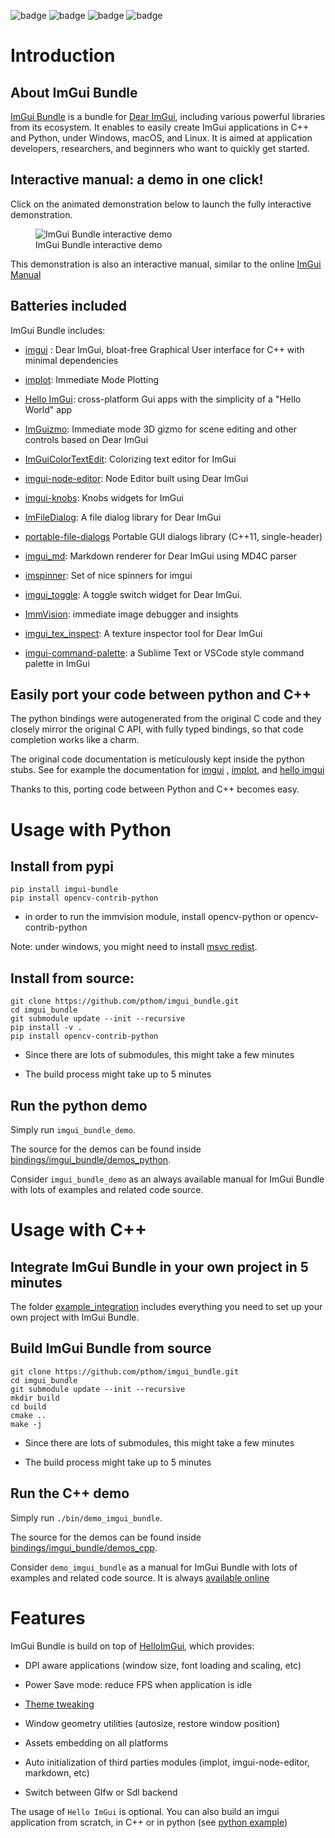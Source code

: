 ![badge](https://github.com/pthom/imgui_bundle//workflows/CppLib/badge.svg)
![badge](https://github.com/pthom/imgui_bundle//workflows/Pip/badge.svg)
![badge](https://github.com/pthom/imgui_bundle//workflows/Wheels/badge.svg)
![badge](https://github.com/pthom/imgui_bundle//workflows/Emscripten/badge.svg)

# Introduction

## About ImGui Bundle

[ImGui Bundle](https://github.com/pthom/imgui_bundle) is a bundle for
[Dear ImGui](https://github.com/ocornut/imgui), including various
powerful libraries from its ecosystem. It enables to easily create ImGui
applications in C++ and Python, under Windows, macOS, and Linux. It is
aimed at application developers, researchers, and beginners who want to
quickly get started.

## Interactive manual: a demo in one click!

Click on the animated demonstration below to launch the fully
interactive demonstration.

<figure>
<img src="https://traineq.org/imgui_bundle_doc/demo_bundle8.gif"
id="truc" alt="ImGui Bundle interactive demo" />
<figcaption aria-hidden="true">ImGui Bundle interactive
demo</figcaption>
</figure>

This demonstration is also an interactive manual, similar to the online
[ImGui
Manual](https://pthom.github.io/imgui_manual_online/manual/imgui_manual.html)

## Batteries included

ImGui Bundle includes:

-   [imgui](https://github.com/ocornut/imgui.git) : Dear ImGui,
    bloat-free Graphical User interface for C++ with minimal
    dependencies

-   [implot](https://github.com/epezent/implot): Immediate Mode Plotting

-   [Hello ImGui](https://github.com/pthom/hello_imgui.git):
    cross-platform Gui apps with the simplicity of a "Hello World" app

-   [ImGuizmo](https://github.com/CedricGuillemet/ImGuizmo.git):
    Immediate mode 3D gizmo for scene editing and other controls based
    on Dear ImGui

-   [ImGuiColorTextEdit](https://github.com/BalazsJako/ImGuiColorTextEdit):
    Colorizing text editor for ImGui

-   [imgui-node-editor](https://github.com/thedmd/imgui-node-editor):
    Node Editor built using Dear ImGui

-   [imgui-knobs](https://github.com/altschuler/imgui-knobs): Knobs
    widgets for ImGui

-   [ImFileDialog](https://github.com/pthom/ImFileDialog.git): A file
    dialog library for Dear ImGui

-   [portable-file-dialogs](https://github.com/samhocevar/portable-file-dialogs)
    Portable GUI dialogs library (C++11, single-header)

-   [imgui\_md](https://github.com/mekhontsev/imgui_md.git): Markdown
    renderer for Dear ImGui using MD4C parser

-   [imspinner](https://github.com/dalerank/imspinner): Set of nice
    spinners for imgui

-   [imgui\_toggle](https://github.com/cmdwtf/imgui_toggle): A toggle
    switch widget for Dear ImGui.

-   [ImmVision](https://github.com/pthom/immvision.git): immediate image
    debugger and insights

-   [imgui\_tex\_inspect](https://github.com/andyborrell/imgui_tex_inspect):
    A texture inspector tool for Dear ImGui

-   [imgui-command-palette](https://github.com/hnOsmium0001/imgui-command-palette.git):
    a Sublime Text or VSCode style command palette in ImGui

## Easily port your code between python and C++

The python bindings were autogenerated from the original C code and they
closely mirror the original C API, with fully typed bindings, so that
code completion works like a charm.

The original code documentation is meticulously kept inside the python
stubs. See for example the documentation for
[imgui](https://github.com/pthom/imgui_bundle/blob/main/bindings/imgui_bundle/imgui/__init__.pyi)
,
[implot](https://github.com/pthom/imgui_bundle/blob/main/bindings/imgui_bundle/implot.pyi),
and [hello
imgui](https://github.com/pthom/imgui_bundle/blob/main/bindings/imgui_bundle/hello_imgui.pyi)

Thanks to this, porting code between Python and C++ becomes easy.

# Usage with Python

## Install from pypi

    pip install imgui-bundle
    pip install opencv-contrib-python 

-   in order to run the immvision module, install opencv-python or
    opencv-contrib-python

Note: under windows, you might need to install [msvc
redist](https://learn.microsoft.com/en-us/cpp/windows/latest-supported-vc-redist?view=msvc-170#visual-studio-2015-2017-2019-and-2022).

## Install from source:

    git clone https://github.com/pthom/imgui_bundle.git
    cd imgui_bundle
    git submodule update --init --recursive 
    pip install -v . 
    pip install opencv-contrib-python

-   Since there are lots of submodules, this might take a few minutes

-   The build process might take up to 5 minutes

## Run the python demo

Simply run `imgui_bundle_demo`.

The source for the demos can be found inside
[bindings/imgui\_bundle/demos\_python](https://github.com/pthom/imgui_bundle/tree/dev/bindings/imgui_bundle/demos_python).

Consider `imgui_bundle_demo` as an always available manual for ImGui
Bundle with lots of examples and related code source.

# Usage with C++

## Integrate ImGui Bundle in your own project in 5 minutes

The folder
[example\_integration](https://github.com/pthom/imgui_bundle/tree/dev/_example_integration)
includes everything you need to set up your own project with ImGui
Bundle.

## Build ImGui Bundle from source

    git clone https://github.com/pthom/imgui_bundle.git
    cd imgui_bundle
    git submodule update --init --recursive 
    mkdir build
    cd build
    cmake ..
    make -j 

-   Since there are lots of submodules, this might take a few minutes

-   The build process might take up to 5 minutes

## Run the C++ demo

Simply run `./bin/demo_imgui_bundle`.

The source for the demos can be found inside
[bindings/imgui\_bundle/demos\_cpp](https://github.com/pthom/imgui_bundle/tree/dev/bindings/imgui_bundle/demos_cpp/).

Consider `demo_imgui_bundle` as a manual for ImGui Bundle with lots of
examples and related code source. It is always [available
online](https://traineq.org/ImGuiBundle/emscripten/bin/demo_imgui_bundle.html)

# Features

ImGui Bundle is build on top of
[HelloImGui](https://github.com/pthom/hello_imgui), which provides:

-   DPI aware applications (window size, font loading and scaling, etc)

-   Power Save mode: reduce FPS when application is idle

-   [Theme tweaking](https://www.youtube.com/watch?v=Hhartw0cUjg)

-   Window geometry utilities (autosize, restore window position)

-   Assets embedding on all platforms

-   Auto initialization of third parties modules (implot,
    imgui-node-editor, markdown, etc)

-   Switch between Glfw or Sdl backend

The usage of `Hello ImGui` is optional. You can also build an imgui
application from scratch, in C++ or in python (see [python
example](https://github.com/pthom/imgui_bundle/tree/dev/bindings/imgui_bundle/demos_python/demos_immapp/imgui_example_glfw_opengl3.py))
